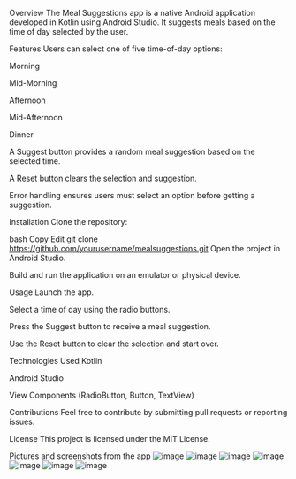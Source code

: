 Overview
The Meal Suggestions app is a native Android application developed in Kotlin using Android Studio. It suggests meals based on the time of day selected by the user.

Features
Users can select one of five time-of-day options:

Morning

Mid-Morning

Afternoon

Mid-Afternoon

Dinner

A Suggest button provides a random meal suggestion based on the selected time.

A Reset button clears the selection and suggestion.

Error handling ensures users must select an option before getting a suggestion.

Installation
Clone the repository:

bash
Copy
Edit
git clone https://github.com/yourusername/mealsuggestions.git
Open the project in Android Studio.

Build and run the application on an emulator or physical device.

Usage
Launch the app.

Select a time of day using the radio buttons.

Press the Suggest button to receive a meal suggestion.

Use the Reset button to clear the selection and start over.

Technologies Used
Kotlin

Android Studio

View Components (RadioButton, Button, TextView)

Contributions
Feel free to contribute by submitting pull requests or reporting issues.

License
This project is licensed under the MIT License.

Pictures and screenshots from the app
![image](https://github.com/user-attachments/assets/7e93d769-28ab-48ee-82b5-d88157535940)
![image](https://github.com/user-attachments/assets/2430b72d-d1f9-434a-b5e9-7d5ac8edf53b)
![image](https://github.com/user-attachments/assets/1bbf088e-d012-4d07-8b30-cc5c0f782bff)
![image](https://github.com/user-attachments/assets/8e00ef63-b0a8-4995-9353-ecd44ef59ef2)
![image](https://github.com/user-attachments/assets/9118f884-42c3-4fe9-a166-3a56052941e7)
![image](https://github.com/user-attachments/assets/764e0054-6fcc-4d26-a2cb-84b1fdb838e1)
![image](https://github.com/user-attachments/assets/4fcbd055-25f8-44b4-b7e8-b995af4b54d9)







